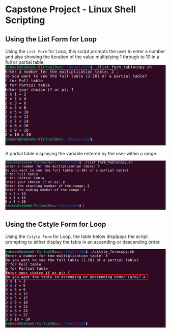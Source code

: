 # Capstone Project - Linux Shell Scripting

## Using the List Form for Loop

Using the `List Form` for Loop, this script prompts the user to enter a number and also showing the iteration of the value multiplying 1 through to 10 in a full or partial table.
![Enetring_a_number](./img/prompt_for_entering_a_number.png)

A partial table displaying the variable entered by the user within a range.

![partial_table](./img/partial_table.png)

## Using the Cstyle Form for Loop

Using the `Cstyle Form` for Loop, the table below displpays the script prompting to either display the table in an ascending or descending order.

![ascending_table](./img/ascending_order.png)

